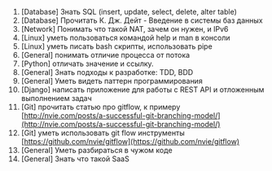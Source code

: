1. \[Database\] Знать SQL \(insert, update, select, delete, alter table\)
2. \[Database\] Прочитать К. Дж. Дейт - Введение в системы баз данных
3. \[Network\] Понимать что такой NAT, зачем он нужен, и IPv6
4. \[Linux\] уметь пользоваться командой help и man в консоли
5. \[Linux\] уметь писать bash скрипты, использовать pipe
6. \[General\] понимать отличие процесса от потока
7. \[Python\] отличать значение и ссылку.
8. \[General\] Знать подходы к разработке: TDD, BDD
9. \[General\] Уметь видеть паттерн программирования
10. \[Django\] написать приложение для работы с REST API и отложенным выполнением задач
11. \[Git\] прочитать статью про gitflow, к примеру [http://nvie.com/posts/a-successful-git-branching-model/](http://nvie.com/posts/a-successful-git-branching-model/)
12. \[Git\] уметь использовать git flow инструменты [https://github.com/nvie/gitflow](https://github.com/nvie/gitflow)
13. \[General\] Уметь разбираться в чужом коде
14. \[General\] Знать что такой SaaS



